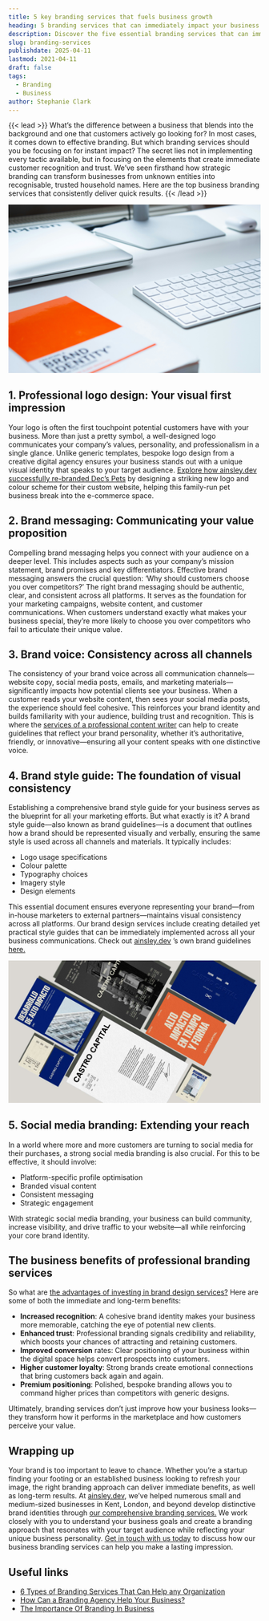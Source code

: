 ```yaml
---
title: 5 key branding services that fuels business growth
heading: 5 branding services that can immediately impact your business growth
description: Discover the five essential branding services that can immediately impact your business growth, with expertise from Kent's leading branding agency.
slug: branding-services
publishdate: 2025-04-11
lastmod: 2021-04-11
draft: false
tags:
  - Branding
  - Business
author: Stephanie Clark
---
```


{{< lead >}}
What’s the difference between a business that blends into the background and one that customers actively go looking for?
In most cases, it comes down to effective branding. But which branding services should you be focusing on for instant
impact? The secret lies not in implementing every tactic available, but in focusing on the elements that create
immediate customer recognition and trust. We’ve seen firsthand how strategic branding can transform businesses from
unknown entities into recognisable, trusted household names. Here are the top business branding services that
consistently deliver quick results.
{{< /lead >}}

![Notepad](images/notepad.jpg)

## 1. Professional logo design: Your visual first impression

Your logo is often the first touchpoint potential customers have with your business. More than just a pretty symbol, a
well-designed logo communicates your company’s values, personality, and professionalism in a single glance. Unlike
generic templates, bespoke logo design from a creative digital agency ensures your business stands out with a unique
visual identity that speaks to your target
audience. [Explore how ainsley.dev successfully re-branded Dec’s Pets](https://ainsley.dev/portfolio/decs-pets/) by
designing a striking new logo and colour scheme for their custom website, helping this family-run pet business break
into the e-commerce space.

## 2. Brand messaging: Communicating your value proposition

Compelling brand messaging helps you connect with your audience on a deeper level. This includes aspects such as your
company’s mission statement, brand promises and key differentiators. Effective brand messaging answers the crucial
question: ‘Why should customers choose you over competitors?’ The right brand messaging should be authentic, clear, and
consistent across all platforms. It serves as the foundation for your marketing campaigns, website content, and customer
communications. When customers understand exactly what makes your business special, they’re more likely to choose you
over competitors who fail to articulate their unique value.

## 3. Brand voice: Consistency across all channels

The consistency of your brand voice across all communication channels—website copy, social media posts, emails, and
marketing materials—significantly impacts how potential clients see your business. When a customer reads your website
content, then sees your social media posts, the experience should feel cohesive. This reinforces your brand identity and
builds familiarity with your audience, building trust and recognition. This is where
the [services of a professional content writer](https://ainsley.dev/insights/benefits-of-hiring-a-copywriter/) can help
to create guidelines that reflect your brand personality, whether it’s authoritative, friendly, or innovative—ensuring
all your content speaks with one distinctive voice.

## 4. Brand style guide: The foundation of visual consistency

Establishing a comprehensive brand style guide for your business serves as the blueprint for all your marketing efforts.
But what exactly is it? A brand style guide—also known as brand guidelines—is a document that outlines how a brand
should be represented visually and verbally, ensuring the same style is used across all channels and materials. It
typically includes:

- Logo usage specifications
- Colour palette
- Typography choices
- Imagery style
- Design elements

This essential document ensures everyone representing your brand—from in-house marketers to external partners—maintains
visual consistency across all platforms. Our brand design services include creating detailed yet practical style guides
that can be immediately implemented across all your business communications. Check out [ainsley.dev](http://ainsley.dev)
’s own brand guidelines [here.](https://ainsley.dev/brand/)

![Branding](images/branding.jpg)

## 5. Social media branding: Extending your reach

In a world where more and more customers are turning to social media for their purchases, a strong social media branding
is also crucial. For this to be effective, it should involve:

- Platform-specific profile optimisation
- Branded visual content
- Consistent messaging
- Strategic engagement

With strategic social media branding, your business can build community, increase visibility, and drive traffic to your
website—all while reinforcing your core brand identity.

## The business benefits of professional branding services

So what
are [the advantages of investing in brand design services?](https://www.forbes.com/councils/forbesagencycouncil/2021/03/24/the-importance-of-branding-in-business/)
Here are some of both the immediate and long-term benefits:

- **Increased recognition**: A cohesive brand identity makes your business more memorable, catching the eye of potential
  new clients.
- **Enhanced trust**: Professional branding signals credibility and reliability, which boosts your chances of attracting
  and retaining customers.
- **Improved conversion** rates: Clear positioning of your business within the digital space helps convert prospects
  into customers.
- **Higher customer loyalty**: Strong brands create emotional connections that bring customers back again and again.
- **Premium positioning**: Polished, bespoke branding allows you to command higher prices than competitors with generic
  designs.

Ultimately, branding services don’t just improve how your business looks—they transform how it performs in the
marketplace and how customers perceive your value.

## Wrapping up

Your brand is too important to leave to chance. Whether you’re a startup finding your footing or an established business
looking to refresh your image, the right branding approach can deliver immediate benefits, as well as long-term results.
At [ainsley.dev](http://ainsley.dev), we’ve helped numerous small and medium-sized businesses in Kent, London, and
beyond develop distinctive brand identities
through [our comprehensive branding services.](https://ainsley.dev/services/branding/) We work closely with you to
understand your business goals and create a branding approach that resonates with your target audience while reflecting
your unique business personality. [Get in touch with us today](https://ainsley.dev/contact/) to discuss how our business
branding services can help you make a lasting impression.

## Useful links

* [6 Types of Branding Services That Can Help any Organization](https://www.brafton.co.uk/blog/strategy/branding-services/)
* [How Can a Branding Agency Help Your Business?](https://customerthink.com/how-can-a-branding-agency-help-your-business/)
* [The Importance Of Branding In Business](https://www.forbes.com/councils/forbesagencycouncil/2021/03/24/the-importance-of-branding-in-business/)


